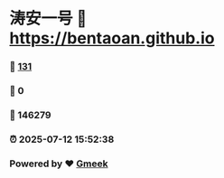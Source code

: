 # 涛安一号 :link: https://bentaoan.github.io 
### :page_facing_up: [131](https://bentaoan.github.io/tag.html) 
### :speech_balloon: 0 
### :hibiscus: 146279 
### :alarm_clock: 2025-07-12 15:52:38 
### Powered by :heart: [Gmeek](https://github.com/Meekdai/Gmeek)
